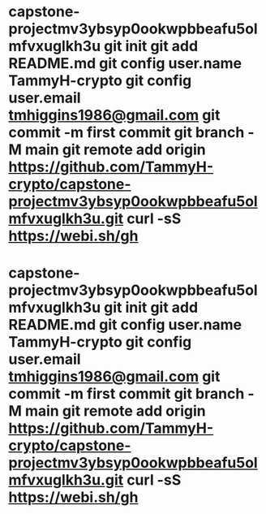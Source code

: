 # capstone-projectmv3ybsyp0ookwpbbeafu5olmfvxuglkh3u git init git add README.md git config user.name TammyH-crypto git config user.email tmhiggins1986@gmail.com git commit -m first commit git branch -M main git remote add origin https://github.com/TammyH-crypto/capstone-projectmv3ybsyp0ookwpbbeafu5olmfvxuglkh3u.git curl -sS https://webi.sh/gh
# capstone-projectmv3ybsyp0ookwpbbeafu5olmfvxuglkh3u git init git add README.md git config user.name TammyH-crypto git config user.email tmhiggins1986@gmail.com git commit -m first commit git branch -M main git remote add origin https://github.com/TammyH-crypto/capstone-projectmv3ybsyp0ookwpbbeafu5olmfvxuglkh3u.git curl -sS https://webi.sh/gh
